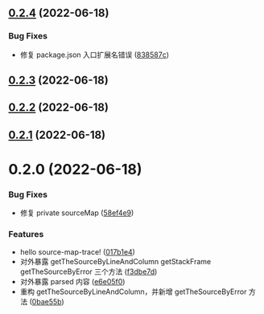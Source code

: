 

## [0.2.4](https://github.com/chenyueban/source-map-trace/compare/0.2.3...0.2.4) (2022-06-18)


### Bug Fixes

* 修复 package.json 入口扩展名错误 ([838587c](https://github.com/chenyueban/source-map-trace/commit/838587cb64a50446e13669ce50ee963d2da6a237))

## [0.2.3](https://github.com/chenyueban/source-map-trace/compare/0.2.2...0.2.3) (2022-06-18)

## [0.2.2](https://github.com/chenyueban/source-map-trace/compare/0.2.1...0.2.2) (2022-06-18)

## [0.2.1](https://github.com/chenyueban/source-map-trace/compare/0.2.0...0.2.1) (2022-06-18)

# 0.2.0 (2022-06-18)


### Bug Fixes

* 修复 private sourceMap ([58ef4e9](https://github.com/chenyueban/source-map-trace/commit/58ef4e9a5ddcd9452d5a34477c527a23038a2531))


### Features

* hello source-map-trace! ([017b1e4](https://github.com/chenyueban/source-map-trace/commit/017b1e4fff01ffa66c060666aaecd2f77f369fd6))
* 对外暴露 getTheSourceByLineAndColumn getStackFrame getTheSourceByError 三个方法 ([f3dbe7d](https://github.com/chenyueban/source-map-trace/commit/f3dbe7ddb9a5c5dec2a5e900d89a87c5ad78ffd0))
* 对外暴露 parsed 内容 ([e6e05f0](https://github.com/chenyueban/source-map-trace/commit/e6e05f060a0fba6970a0fd46400d1bdd479d7634))
* 重构 getTheSourceByLineAndColumn，并新增 getTheSourceByError 方法 ([0bae55b](https://github.com/chenyueban/source-map-trace/commit/0bae55b72d6820c62ccfec5578fdafbadd804366))